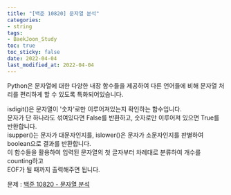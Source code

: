 ```yaml
---
title: "[백준 10820] 문자열 분석"
categories: 
- string
tags:
- BaekJoon_Study
toc: true
toc_sticky: false
date: 2022-04-04
last_modified_at: 2022-04-04
---
```


Python은 문자열에 대한 다양한 내장 함수들을 제공하여 다른 언어들에 비해 문자열 처리를 편리하게 할 수 있도록 특화되어있습니다.

isdigit()은 문자열이 '숫자'로만 이루어져있는지 확인하는 함수입니다.  
문자가 단 하나라도 섞여있다면 False를 반환하고, 숫자로만 이루어져 있으면 True를 반환합니다.  
isupper()는 문자가 대문자인지를, islower()은 문자가 소문자인지를 판별하여 boolean으로 결과를 반환합니다.  
이 함수들을 활용하여 입력된 문자열의 첫 글자부터 차례대로 분류하여 개수를 counting하고   
EOF가 될 때까지 출력해주면 됩니다.  

문제 : [백준 10820 - 문자열 분석](https://www.acmicpc.net/problem/10820)

<script src="https://gist.github.com/Ryumaker/0b6235761780a24551106f1610812097.js"></script>



